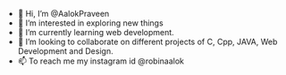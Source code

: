 - 👋 Hi, I’m @AalokPraveen
- 👀 I’m interested in exploring new things
- 🌱 I’m currently learning web development.
- 💞️ I’m looking to collaborate on different projects of C, Cpp, JAVA, Web Development and Design.
- 📫 To reach me my instagram id @robinaalok

<!---
AalokPraveen/AalokPraveen is a ✨ special ✨ repository because its `README.md` (this file) appears on your GitHub profile.
You can click the Preview link to take a look at your changes.
--->
